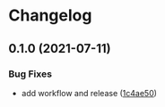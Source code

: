 # Changelog

## 0.1.0 (2021-07-11)


### Bug Fixes

* add workflow and release ([1c4ae50](https://www.github.com/kameshsampath/my-antora-ui/commit/1c4ae501776d9335d84cb63c15c8887eee5985ad))

